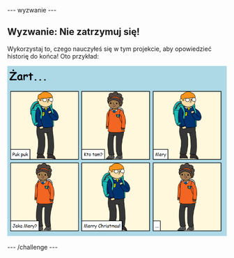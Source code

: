 \--- wyzwanie \---

## Wyzwanie: Nie zatrzymuj się!

Wykorzystaj to, czego nauczyłeś się w tym projekcie, aby opowiedzieć historię do końca! Oto przykład:

![zrzut ekranu](images/story-final.png)

\--- /challenge \---